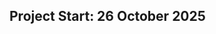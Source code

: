 ## Project Start: 26 October 2025

<!-- 

    labour type access
    labour type add
    labour type edit
    labour type delete



 -->